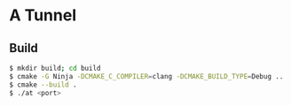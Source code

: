 # A Tunnel

## Build
```bash
$ mkdir build; cd build
$ cmake -G Ninja -DCMAKE_C_COMPILER=clang -DCMAKE_BUILD_TYPE=Debug ..
$ cmake --build .
$ ./at <port>
```
